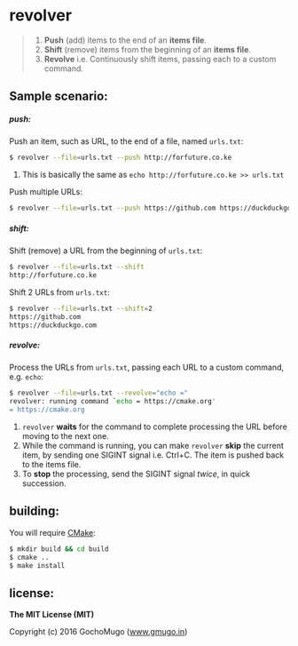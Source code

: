 # revolver

> 1. **Push** (add) items to the end of an **items file**.<br>
> 2. **Shift** (remove) items from the beginning of an **items file**.<br>
> 3. **Revolve** i.e. Continuously shift items, passing each to a custom command.<br>


## Sample scenario:

##### push:

Push an item, such as URL, to the end of a file, named `urls.txt`:

```bash
$ revolver --file=urls.txt --push http://forfuture.co.ke
```

1. This is basically the same as `echo http://forfuture.co.ke >> urls.txt`

Push multiple URLs:

```bash
$ revolver --file=urls.txt --push https://github.com https://duckduckgo.com https://cmake.org
```

##### shift:

Shift (remove) a URL from the beginning of `urls.txt`:

```bash
$ revolver --file=urls.txt --shift
http://forfuture.co.ke
```

Shift 2 URLs from `urls.txt`:

```bash
$ revolver --file=urls.txt --shift=2
https://github.com
https://duckduckgo.com
```

##### revolve:

Process the URLs from `urls.txt`, passing each URL to a custom command,
e.g. `echo`:

```bash
$ revolver --file=urls.txt --revolve="echo ="
revolver: running command `echo = https://cmake.org'
= https://cmake.org
```


1. `revolver` **waits** for the command to complete processing the URL before
   moving to the next one.
1. While the command is running, you can make `revolver` **skip** the current
   item, by sending one SIGINT signal i.e. Ctrl+C. The item is pushed
   back to the items file.
1. To **stop** the processing, send the SIGINT signal *twice*,
   in quick succession.


## building:

You will require [CMake][cmake]:

```bash
$ mkdir build && cd build
$ cmake ..
$ make install
```


## license:

**The MIT License (MIT)**

Copyright (c) 2016 GochoMugo (www.gmugo.in)


[cmake]:https://cmake.org
